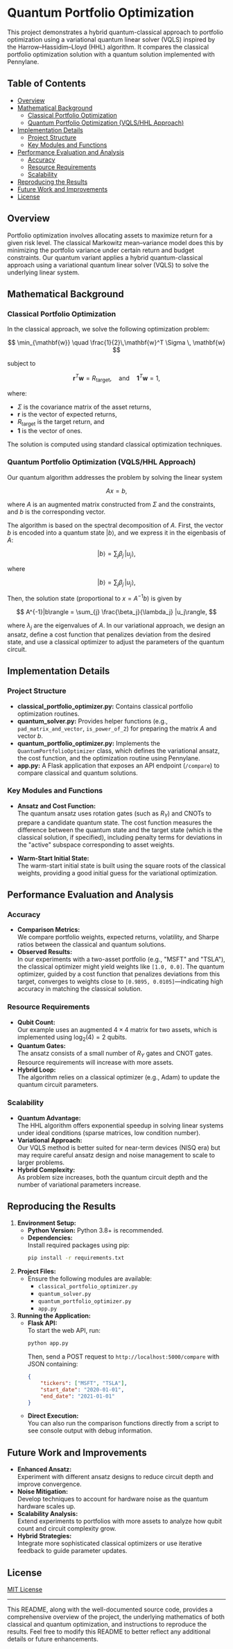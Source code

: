 # Quantum Portfolio Optimization

This project demonstrates a hybrid quantum-classical approach to portfolio optimization using a variational quantum linear solver (VQLS) inspired by the Harrow–Hassidim–Lloyd (HHL) algorithm. It compares the classical portfolio optimization solution with a quantum solution implemented with Pennylane.

## Table of Contents

- [Overview](#overview)
- [Mathematical Background](#mathematical-background)
  - [Classical Portfolio Optimization](#classical-portfolio-optimization)
  - [Quantum Portfolio Optimization (VQLS/HHL Approach)](#quantum-portfolio-optimization-vqlshhl-approach)
- [Implementation Details](#implementation-details)
  - [Project Structure](#project-structure)
  - [Key Modules and Functions](#key-modules-and-functions)
- [Performance Evaluation and Analysis](#performance-evaluation-and-analysis)
  - [Accuracy](#accuracy)
  - [Resource Requirements](#resource-requirements)
  - [Scalability](#scalability)
- [Reproducing the Results](#reproducing-the-results)
- [Future Work and Improvements](#future-work-and-improvements)
- [License](#license)

## Overview

Portfolio optimization involves allocating assets to maximize return for a given risk level. The classical Markowitz mean–variance model does this by minimizing the portfolio variance under certain return and budget constraints. Our quantum variant applies a hybrid quantum-classical approach using a variational quantum linear solver (VQLS) to solve the underlying linear system.

## Mathematical Background

### Classical Portfolio Optimization

In the classical approach, we solve the following optimization problem:

$$
\min_{\mathbf{w}} \quad \frac{1}{2}\,\mathbf{w}^T \Sigma \, \mathbf{w}
$$

subject to

$$
\mathbf{r}^T \mathbf{w} = R_{\text{target}}, \quad \text{and} \quad \mathbf{1}^T \mathbf{w} = 1,
$$

where:
- $\Sigma$ is the covariance matrix of the asset returns,
- $\mathbf{r}$ is the vector of expected returns,
- $R_{\text{target}}$ is the target return, and
- $\mathbf{1}$ is the vector of ones.

The solution is computed using standard classical optimization techniques.

### Quantum Portfolio Optimization (VQLS/HHL Approach)

Our quantum algorithm addresses the problem by solving the linear system

$$
A x = b,
$$

where $A$ is an augmented matrix constructed from $\Sigma$ and the constraints, and $b$ is the corresponding vector.

The algorithm is based on the spectral decomposition of $A$. First, the vector $b$ is encoded into a quantum state $|b\rangle$, and we express it in the eigenbasis of $A$:

$$
|b\rangle = \sum_{j} \beta_j \, |u_j\rangle,
$$

where

$$
|b\rangle = \sum_{j} \beta_j \, |u_j\rangle,
$$

Then, the solution state (proportional to $x = A^{-1}b$) is given by

$$
A^{-1}|b\rangle = \sum_{j} \frac{\beta_j}{\lambda_j} |u_j\rangle,
$$

where $\lambda_j$ are the eigenvalues of $A$. In our variational approach, we design an ansatz, define a cost function that penalizes deviation from the desired state, and use a classical optimizer to adjust the parameters of the quantum circuit.

## Implementation Details

### Project Structure

- **classical_portfolio_optimizer.py:** Contains classical portfolio optimization routines.
- **quantum_solver.py:** Provides helper functions (e.g., `pad_matrix_and_vector`, `is_power_of_2`) for preparing the matrix $A$ and vector $b$.
- **quantum_portfolio_optimizer.py:** Implements the `QuantumPortfolioOptimizer` class, which defines the variational ansatz, the cost function, and the optimization routine using Pennylane.
- **app.py:** A Flask application that exposes an API endpoint (`/compare`) to compare classical and quantum solutions.

### Key Modules and Functions

- **Ansatz and Cost Function:**  
  The quantum ansatz uses rotation gates (such as $R_Y$) and CNOTs to prepare a candidate quantum state. The cost function measures the difference between the quantum state and the target state (which is the classical solution, if specified), including penalty terms for deviations in the "active" subspace corresponding to asset weights.

- **Warm-Start Initial State:**  
  The warm-start initial state is built using the square roots of the classical weights, providing a good initial guess for the variational optimization.

## Performance Evaluation and Analysis

### Accuracy

- **Comparison Metrics:**  
  We compare portfolio weights, expected returns, volatility, and Sharpe ratios between the classical and quantum solutions.
- **Observed Results:**  
  In our experiments with a two-asset portfolio (e.g., "MSFT" and "TSLA"), the classical optimizer might yield weights like `[1.0, 0.0]`. The quantum optimizer, guided by a cost function that penalizes deviations from this target, converges to weights close to `[0.9895, 0.0105]`—indicating high accuracy in matching the classical solution.

### Resource Requirements

- **Qubit Count:**  
  Our example uses an augmented $4 \times 4$ matrix for two assets, which is implemented using $\log_2(4)=2$ qubits.
- **Quantum Gates:**  
  The ansatz consists of a small number of $R_Y$ gates and CNOT gates. Resource requirements will increase with more assets.
- **Hybrid Loop:**  
  The algorithm relies on a classical optimizer (e.g., Adam) to update the quantum circuit parameters.

### Scalability

- **Quantum Advantage:**  
  The HHL algorithm offers exponential speedup in solving linear systems under ideal conditions (sparse matrices, low condition number).  
- **Variational Approach:**  
  Our VQLS method is better suited for near-term devices (NISQ era) but may require careful ansatz design and noise management to scale to larger problems.
- **Hybrid Complexity:**  
  As problem size increases, both the quantum circuit depth and the number of variational parameters increase.

## Reproducing the Results

1. **Environment Setup:**
   - **Python Version:** Python 3.8+ is recommended.
   - **Dependencies:**  
     Install required packages using pip:
     ```bash
     pip install -r requirements.txt
     ```
2. **Project Files:**
   - Ensure the following modules are available:
     - `classical_portfolio_optimizer.py`
     - `quantum_solver.py`
     - `quantum_portfolio_optimizer.py`
     - `app.py`
3. **Running the Application:**
   - **Flask API:**  
     To start the web API, run:
     ```bash
     python app.py
     ```
     Then, send a POST request to `http://localhost:5000/compare` with JSON containing:
     ```json
     {
         "tickers": ["MSFT", "TSLA"],
         "start_date": "2020-01-01",
         "end_date": "2021-01-01"
     }
     ```
   - **Direct Execution:**  
     You can also run the comparison functions directly from a script to see console output with debug information.

## Future Work and Improvements

- **Enhanced Ansatz:**  
  Experiment with different ansatz designs to reduce circuit depth and improve convergence.
- **Noise Mitigation:**  
  Develop techniques to account for hardware noise as the quantum hardware scales up.
- **Scalability Analysis:**  
  Extend experiments to portfolios with more assets to analyze how qubit count and circuit complexity grow.
- **Hybrid Strategies:**  
  Integrate more sophisticated classical optimizers or use iterative feedback to guide parameter updates.

## License

[MIT License](LICENSE)

---

This README, along with the well-documented source code, provides a comprehensive overview of the project, the underlying mathematics of both classical and quantum optimization, and instructions to reproduce the results. Feel free to modify this README to better reflect any additional details or future enhancements.
